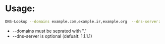 # Usage:
```bash
DNS-Lookup --domains example.com,example.ir,example.org  --dns-server: 1.1.1.1
```
- --domains must be seprated with ","
- --dns-server is optional (defualt: 1.1.1.1)

